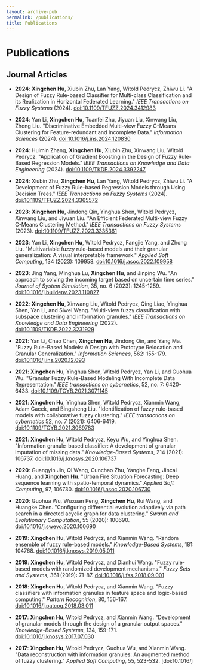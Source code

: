 ```yaml
---
layout: archive-pub
permalink: /publications/
title: Publications
---
```

# Publications

## Journal Articles

- **2024**: **Xingchen Hu**, Xiubin Zhu, Lan Yang, Witold Pedrycz, Zhiwu Li. "A Design of Fuzzy Rule-based Classifier for Multi-class Classification and its Realization in Horizontal Federated Learning." *IEEE Transactions on Fuzzy Systems* (2024). [doi:10.1109/TFUZZ.2024.3412983](https://doi.org/10.1109/TFUZZ.2024.3412983)

- **2024**: Yan Li, **Xingchen Hu**, Tuanfei Zhu, Jiyuan Liu, Xinwang Liu, Zhong Liu. "Discriminative Embedded Multi-view Fuzzy C-Means Clustering for Feature-redundant and Incomplete Data." *Information Sciences* (2024). [doi:10.1016/j.ins.2024.120830](https://doi.org/10.1016/j.ins.2024.120830)

- **2024**: Huimin Zhang, **Xingchen Hu**, Xiubin Zhu, Xinwang Liu, Witold Pedrycz. "Application of Gradient Boosting in the Design of Fuzzy Rule-Based Regression Models." *IEEE Transactions on Knowledge and Data Engineering* (2024). [doi:10.1109/TKDE.2024.3392247](https://doi.org/10.1109/TKDE.2024.3392247)

- **2024**: Xiubin Zhu, **Xingchen Hu**, Lan Yang, Witold Pedrycz, Zhiwu Li. "A Development of Fuzzy Rule-based Regression Models through Using Decision Trees." *IEEE Transactions on Fuzzy Systems* (2024). [doi:10.1109/TFUZZ.2024.3365572](https://doi.org/10.1109/TFUZZ.2024.3365572)

- **2023**: **Xingchen Hu**, Jindong Qin, Yinghua Shen, Witold Pedrycz, Xinwang Liu, and Jiyuan Liu. "An Efficient Federated Multi-view Fuzzy C-Means Clustering Method." *IEEE Transactions on Fuzzy Systems* (2023). [doi:10.1109/TFUZZ.2023.3335361](https://doi.org/10.1109/TFUZZ.2023.3335361)

- **2023**: Yan Li, **Xingchen Hu**, Witold Pedrycz, Fangjie Yang, and Zhong Liu. "Multivariable fuzzy rule-based models and their granular generalization: A visual interpretable framework." *Applied Soft Computing*, 134 (2023): 109958. [doi:10.1016/j.asoc.2022.109958](https://doi.org/10.1016/j.asoc.2022.109958)

- **2023**: Jing Yang, Minghua Lu, **Xingchen Hu**, and Jinping Wu. "An approach to solving the incoming target based on uncertain time series." *Journal of System Simulation*, 35, no. 6 (2023): 1245-1259. [doi:10.1016/j.buildenv.2023.110827](https://doi.org/10.1016/j.buildenv.2023.110827)

- **2022**: **Xingchen Hu**, Xinwang Liu, Witold Pedrycz, Qing Liao, Yinghua Shen, Yan Li, and Siwei Wang. "Multi-view fuzzy classification with subspace clustering and information granules." *IEEE Transactions on Knowledge and Data Engineering* (2022). [doi:10.1109/TKDE.2022.3231929](https://doi.org/10.1109/TKDE.2022.3231929)

- **2021**: Yan Li, Chao Chen, **Xingchen Hu**, Jindong Qin, and Yang Ma. "Fuzzy Rule-Based Models: A Design with Prototype Relocation and Granular Generalization." *Information Sciences*, 562: 155-179. [doi:10.1016/j.ins.2020.12.093](https://doi.org/10.1016/j.ins.2020.12.093)

- **2021**: **Xingchen Hu**, Yinghua Shen, Witold Pedrycz, Yan Li, and Guohua Wu. "Granular Fuzzy Rule-Based Modeling With Incomplete Data Representation." *IEEE transactions on cybernetics*, 52, no. 7: 6420-6433. [doi:10.1109/TCYB.2021.3071145](https://doi.org/10.1109/TCYB.2021.3071145)

- **2021**: **Xingchen Hu**, Yinghua Shen, Witold Pedrycz, Xianmin Wang, Adam Gacek, and Bingsheng Liu. "Identification of fuzzy rule-based models with collaborative fuzzy clustering." *IEEE transactions on cybernetics* 52, no. 7 (2021): 6406-6419. [doi:10.1109/TCYB.2021.3069783](https://doi.org/10.1109/TCYB.2021.3069783)

- **2021**: **Xingchen Hu**, Witold Pedrycz, Keyu Wu, and Yinghua Shen. "Information granule-based classifier: A development of granular imputation of missing data." *Knowledge-Based Systems*, 214 (2021): 106737. [doi:10.1016/j.knosys.2020.106737](https://doi.org/10.1016/j.knosys.2020.106737)

- **2020**: Guangyin Jin, Qi Wang, Cunchao Zhu, Yanghe Feng, Jincai Huang, and **Xingchen Hu**. "Urban Fire Situation Forecasting: Deep sequence learning with spatio-temporal dynamics." *Applied Soft Computing*, 97, 106730. [doi:10.1016/j.asoc.2020.106730](https://doi.org/10.1016/j.asoc.2020.106730)

- **2020**: Guohua Wu, Wuxuan Peng, **Xingchen Hu**, Rui Wang, and Huangke Chen. "Configuring differential evolution adaptively via path search in a directed acyclic graph for data clustering." *Swarm and Evolutionary Computation*, 55 (2020): 100690. [doi:10.1016/j.swevo.2020.100690](https://doi.org/10.1016/j.swevo.2020.100690)

- **2019**: **Xingchen Hu**, Witold Pedrycz, and Xianmin Wang. "Random ensemble of fuzzy rule-based models." *Knowledge-Based Systems*, 181: 104768. [doi:10.1016/j.knosys.2019.05.011](https://doi.org/10.1016/j.knosys.2019.05.011)

- **2019**: **Xingchen Hu**, Witold Pedrycz, and Dianhui Wang. "Fuzzy rule-based models with randomized development mechanisms." *Fuzzy Sets and Systems*, 361 (2019): 71-87. [doi:10.1016/j.fss.2018.09.001](https://doi.org/10.1016/j.fss.2018.09.001)

- **2018**: **Xingchen Hu**, Witold Pedrycz, and Xianmin Wang. "Fuzzy classifiers with information granules in feature space and logic-based computing." *Pattern Recognition*, 80, 156-167. [doi:10.1016/j.patcog.2018.03.011](https://doi.org/10.1016/j.patcog.2018.03.011)

- **2017**: **Xingchen Hu**, Witold Pedrycz, and Xianmin Wang. "Development of granular models through the design of a granular output spaces." *Knowledge-Based Systems*, 134, 159-171. [doi:10.1016/j.knosys.2017.07.030](https://doi.org/10.1016/j.knosys.2017.07.030)

- **2017**: **Xingchen Hu**, Witold Pedrycz, Guohua Wu, and Xianmin Wang. "Data reconstruction with information granules: An augmented method of fuzzy clustering." *Applied Soft Computing*, 55, 523-532. [doi:10.1016/j
